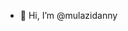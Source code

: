 - 👋 Hi, I’m @mulazidanny


<!---
mulazidanny/mulazidanny is a ✨ special ✨ repository because its `README.md` (this file) appears on your GitHub profile.
You can click the Preview link to take a look at your changes.
--->
